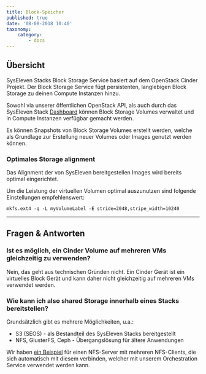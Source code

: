 ```yaml
---
title: Block-Speicher
published: true
date: '08-08-2018 10:40'
taxonomy:
    category:
        - docs
---
```


## Übersicht

SysEleven Stacks Block Storage Service basiert auf dem OpenStack Cinder Projekt.
Der Block Storage Service fügt persistenten, langlebigen Block Storage zu deinen Compute Instanzen hinzu.

Sowohl via unserer öffentlichen OpenStack API, als auch durch das SysEleven Stack [Dashboard](https://dashboard.cloud.syseleven.net) können Block Storage Volumes verwaltet und in Compute Instanzen verfügbar gemacht werden.

Es können Snapshots von Block Storage Volumes erstellt werden, welche als Grundlage zur Erstellung neuer Volumes oder Images genutzt werden können.

### Optimales Storage alignment

Das Alignment der von SysEleven bereitgestellen Images wird bereits optimal eingerichtet.

Um die Leistung der virtuellen Volumen optimal auszunutzen sind folgende Einstellungen empfehlenswert:

```shell
mkfs.ext4 -q -L myVolumeLabel -E stride=2048,stripe_width=10240
```

---

## Fragen & Antworten

### Ist es möglich, ein Cinder Volume auf mehreren VMs gleichzeitig zu verwenden?

Nein, das geht aus technischen Gründen nicht. Ein Cinder Gerät ist ein virtuelles Block Gerät und kann daher nicht gleichzeitig auf mehreren VMs verwendet werden.

### Wie kann ich also shared Storage innerhalb eines Stacks bereitstellen?

Grundsätzlich gibt es mehrere Möglichkeiten, u.a.:

* S3 (SEOS) - als Bestandteil des SysEleven Stacks bereitgestellt
* NFS, GlusterFS, Ceph - Übergangslösung für ältere Anwendungen

Wir haben [ein Beispiel](https://github.com/syseleven/heat-examples/tree/master/shared-volume) für einen NFS-Server mit mehreren NFS-Clients, die sich automatisch mit diesem verbinden, welcher mit unserem Orchestration Service verwendet werden kann.